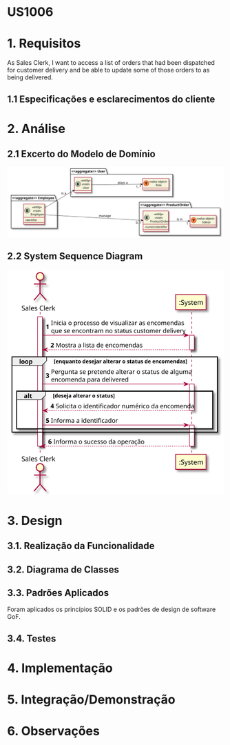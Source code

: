 # US1006

# 1. Requisitos

As Sales Clerk, I want to access a list of orders that had been dispatched for customer delivery and be able to update some of those orders to as being delivered.

## 1.1 Especificações e esclarecimentos do cliente

# 2. Análise

## 2.1 Excerto do Modelo de Domínio

![DM_Orders.svg](DM_Orders.svg)

## 2.2 System Sequence Diagram

![SSD_AlterarStatusDaOrderParaDelivered.svg](SSD_AlterarStatusDaOrderParaDelivered.svg)

# 3. Design

## 3.1. Realização da Funcionalidade

## 3.2. Diagrama de Classes

## 3.3. Padrões Aplicados

Foram aplicados os princípios SOLID e os padrões de design de software GoF. 

## 3.4. Testes 

# 4. Implementação

# 5. Integração/Demonstração

# 6. Observações


